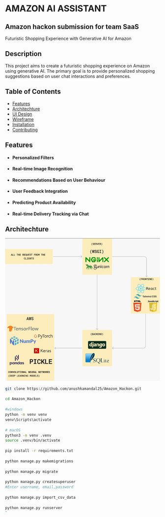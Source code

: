 
# AMAZON AI ASSISTANT
## Amazon hackon submission for team SaaS

Futuristic Shopping Experience with Generative AI for Amazon

## Description

This project aims to create a futuristic shopping experience on Amazon using generative AI. The primary goal is to provide personalized shopping suggestions based on user chat interactions and preferences.

## Table of Contents

- [Features](#features)
- [Architechture](#features)
- [UI Design](#features)
- [Wireframe](#features)
- [Installation](#installation)
- [Contributing](#contributing)


## Features

- #### Personalized Filters ####

- #### Real-time Image Recognition ####

- #### Recommendations Based on User Behaviour ####

- #### User Feedback Integration ####

- #### Predicting Product Availability ####

- #### Real-time Delivery Tracking via Chat ####

## Architechture
![Screenshot](https://github.com/Akashreddy-design/Genaiproject/blob/main/Screenshot%202025-07-12%20105250.png?raw=true)



   ```bash
   git clone https://github.com/anushkamandal25/Amazon_Hackon.git

   cd Amazon_Hackon

   #windows
   python -m venv venv
   venv\Scripts\activate

   # macOS
   python3 -m venv .venv
   source .venv/bin/activate

   pip install -r requirements.txt

   python manage.py makemigrations

   python manage.py migrate

   python manage.py createsuperuser
   #Enter username, email,password

   python manage.py import_csv_data

   python manage.py runserver   
`
